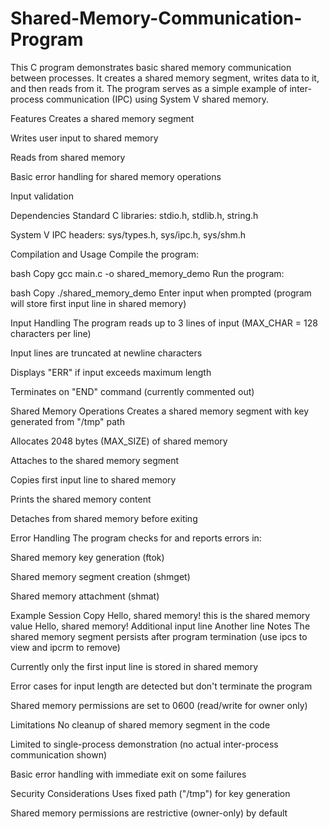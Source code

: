 # Shared-Memory-Communication-Program
This C program demonstrates basic shared memory communication between processes. It creates a shared memory segment, writes data to it, and then reads from it. The program serves as a simple example of inter-process communication (IPC) using System V shared memory.

Features
Creates a shared memory segment

Writes user input to shared memory

Reads from shared memory

Basic error handling for shared memory operations

Input validation

Dependencies
Standard C libraries: stdio.h, stdlib.h, string.h

System V IPC headers: sys/types.h, sys/ipc.h, sys/shm.h

Compilation and Usage
Compile the program:

bash
Copy
gcc main.c -o shared_memory_demo
Run the program:

bash
Copy
./shared_memory_demo
Enter input when prompted (program will store first input line in shared memory)

Input Handling
The program reads up to 3 lines of input (MAX_CHAR = 128 characters per line)

Input lines are truncated at newline characters

Displays "ERR" if input exceeds maximum length

Terminates on "END" command (currently commented out)

Shared Memory Operations
Creates a shared memory segment with key generated from "/tmp" path

Allocates 2048 bytes (MAX_SIZE) of shared memory

Attaches to the shared memory segment

Copies first input line to shared memory

Prints the shared memory content

Detaches from shared memory before exiting

Error Handling
The program checks for and reports errors in:

Shared memory key generation (ftok)

Shared memory segment creation (shmget)

Shared memory attachment (shmat)

Example Session
Copy
Hello, shared memory!
this is the shared memory value Hello, shared memory!
Additional input line
Another line
Notes
The shared memory segment persists after program termination (use ipcs to view and ipcrm to remove)

Currently only the first input line is stored in shared memory

Error cases for input length are detected but don't terminate the program

Shared memory permissions are set to 0600 (read/write for owner only)

Limitations
No cleanup of shared memory segment in the code

Limited to single-process demonstration (no actual inter-process communication shown)

Basic error handling with immediate exit on some failures

Security Considerations
Uses fixed path ("/tmp") for key generation

Shared memory permissions are restrictive (owner-only) by default
